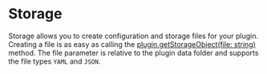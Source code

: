 # Storage

Storage allows you to create configuration and storage files for your plugin. Creating a file is as easy as calling the [plugin.getStorageObject(file: string)](Globals#plugingetstorageobjectfile-string) method. The file parameter is relative to the plugin data folder and supports the file types `YAML` and `JSON`.
